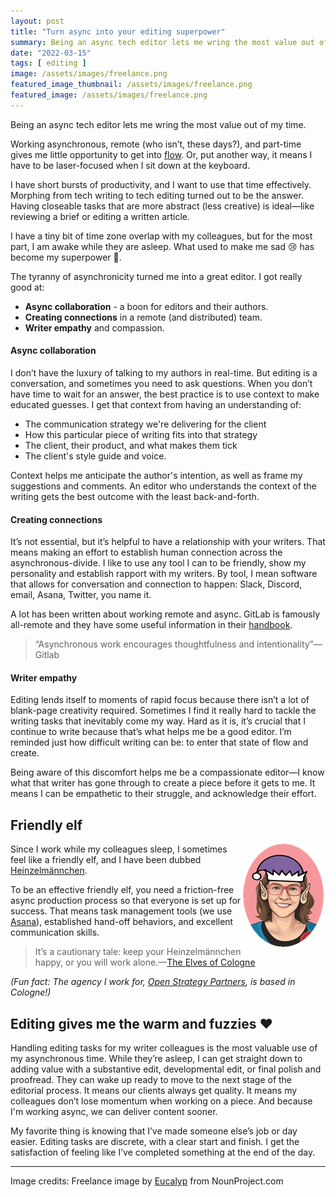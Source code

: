 ```yaml
---
layout: post
title: "Turn async into your editing superpower"
summary: Being an async tech editor lets me wring the most value out of my time.
date: "2022-03-15"
tags: [ editing ]
image: /assets/images/freelance.png
featured_image_thumbnail: /assets/images/freelance.png
featured_image: /assets/images/freelance.png
---
```



Being an async tech editor lets me wring the most value out of my time.

Working asynchronous, remote (who isn’t, these days?), and part-time gives me little opportunity to get into [flow](https://en.wikipedia.org/wiki/Flow_(psychology)). 
Or, put another way, it means I have to be laser-focused when I sit down at the keyboard. 

I have short bursts of productivity, and I want to use that time effectively. Morphing from tech writing to tech editing turned out to be the answer. Having closeable tasks that are more abstract (less creative) is ideal—like reviewing a brief or editing a written article.

I have a tiny bit of time zone overlap with my colleagues, but for the most part, I am awake while they are asleep. What used to make me sad 😢 has become my superpower 🚀.  

The tyranny of asynchronicity turned me into a great editor. I got really good at:

* **Async collaboration** - a boon for editors and their authors.
* **Creating connections** in a remote (and distributed) team.
* **Writer empathy** and compassion.


#### Async collaboration

I don’t have the luxury of talking to my authors in real-time. But editing is a conversation, and sometimes you need to ask questions. When you don’t have time to wait for an answer, the best practice is to use context to make educated guesses. I get that context from having an understanding of:

* The communication strategy we're delivering for the client
* How this particular piece of writing fits into that strategy
* The client, their product, and what makes them tick 
* The client's style guide and voice.

Context helps me anticipate the author's intention, as well as frame my suggestions and comments. An editor who understands the context of the writing gets the best outcome with the least back-and-forth.


#### Creating connections

It’s not essential, but it’s helpful to have a relationship with your writers. That means making an effort to establish human connection across the asynchronous-divide. I 
like to use any tool I can to be friendly, show my personality and establish rapport with my writers. By tool, I mean software that allows for conversation and connection to happen: Slack, Discord, email, Asana, Twitter, you name it.

A lot has been written about working remote 
and async. GitLab is famously all-remote and they have some useful information in their [handbook](https://about.gitlab.com/company/culture/all-remote/asynchronous/).

> “Asynchronous work encourages thoughtfulness and intentionality”—Gitlab


#### Writer empathy

Editing lends itself to moments of rapid focus because there isn’t a lot of blank-page creativity required. Sometimes I find it really hard to tackle the writing tasks that inevitably come my way. Hard as it is, it’s crucial that I continue to write because that’s what helps me be a good editor.
 I’m reminded just how difficult writing can be: to enter that state of flow and create. 

Being aware of this discomfort helps me be a compassionate editor—I know what
that writer has gone through to create a piece before it gets to me. It means I can be empathetic to their struggle, and acknowledge their effort.


## Friendly elf

<img src="/assets/images/flicstarelf.png" align="right"/>

Since I work while my colleagues sleep, I sometimes feel like a friendly elf, and I have been dubbed [Heinzelmännchen](https://en.wikipedia.org/wiki/Heinzelm%C3%A4nnchen). 

To be an effective friendly elf, you need a friction-free async production process so that everyone is set up for success. That means task management tools
(we use [Asana](https://asana.com/)), established hand-off behaviors, and excellent communication skills.

> It’s a cautionary tale: keep your Heinzelmännchen happy, or you will work alone.—[The Elves of Cologne](https://germangirlinamerica.com/heinzelmannchen-the-elves-of-cologne/)

_(Fun fact: The agency I work for, [Open Strategy Partners](https://openstrategypartners.com/), is based in Cologne!)_


## Editing gives me the warm and fuzzies ♥

Handling editing tasks for my writer colleagues is the most valuable use 
of my asynchronous time. While they’re asleep, I can get straight down to adding value with a substantive edit, developmental edit, or final polish and proofread. They can wake up ready to move to the next stage of 
the editorial process. It means our clients always get quality. It means my colleagues 
don’t lose momentum when working on a piece. And because I'm working async, we can deliver content sooner.

My favorite thing is knowing that I’ve made someone else’s job or day easier. Editing tasks are discrete, with a clear start and finish. I get the satisfaction of feeling like I’ve completed something at the end of the day.   

---

Image credits: Freelance image by [Eucalyp](https://thenounproject.com/eucalyp/) from NounProject.com

